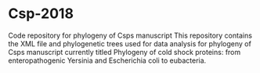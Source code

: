 # Csp-2018
Code repository for phylogeny of Csps manuscript
This repository contains the XML file and phylogenetic trees used for data analysis for phylogeny of Csps manuscript currently titled Phylogeny of cold shock proteins: from enteropathogenic Yersinia and Escherichia coli to eubacteria.

